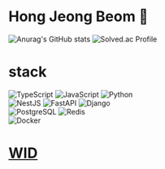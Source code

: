 # Hong Jeong Beom 🌱

![Anurag's GitHub stats](https://github-readme-stats.vercel.app/api?username=hjeongb0320&show_icons=true&bg_color=00000000)
![Solved.ac Profile](http://mazassumnida.wtf/api/v2/generate_badge?boj=137_910)

# stack
![TypeScript](https://img.shields.io/badge/TypeScript-3178C6.svg?&style=for-the-badge&logo=TypeScript&logoColor=white)
![JavaScript](https://img.shields.io/badge/JavaScript-F7DF1E.svg?&style=for-the-badge&logo=JavaScript&logoColor=white)
![Python](https://img.shields.io/badge/Python-3776AB.svg?&style=for-the-badge&logo=Python&logoColor=white)
<br>
![NestJS](https://img.shields.io/badge/NestJS-E0234E.svg?&style=for-the-badge&logo=NestJS&logoColor=white)
![FastAPI](https://img.shields.io/badge/FastAPI-009688.svg?&style=for-the-badge&logo=FastAPi&logoColor=white)
![Django](https://img.shields.io/badge/Django-092E20.svg?&style=for-the-badge&logo=Django&logoColor=white)
<br>
![PostgreSQL](https://img.shields.io/badge/PostgreSQL-4169E1.svg?&style=for-the-badge&logo=PostgreSQL&logoColor=white)
![Redis](https://img.shields.io/badge/Redis-FF4438.svg?&style=for-the-badge&logo=Redis&logoColor=white)
<br>
![Docker](https://img.shields.io/badge/Docker-2496ED.svg?&style=for-the-badge&logo=Docker&logoColor=white)

# [WID](https://hjboom.notion.site/WID-9a76fdec733c4a47a9b7fca445e1d494?pvs=4)

<!--

**hjeongb0320/hjeongb0320** is a ✨ _special_ ✨ repository because its `README.md` (this file) appears on your GitHub profile.

Here are some ideas to get you started:

- 🔭 I’m currently working on ...
- 🌱 I’m currently learning ...
- 👯 I’m looking to collaborate on ...
- 🤔 I’m looking for help with ...
- 💬 Ask me about ...
- 📫 How to reach me: ...
- 😄 Pronouns: ...
- ⚡ Fun fact: ...
-->

